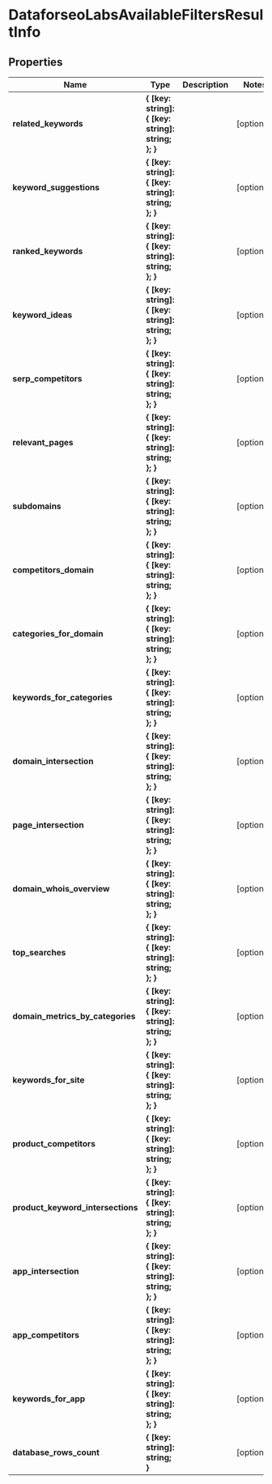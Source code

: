 # DataforseoLabsAvailableFiltersResultInfo

## Properties

| Name | Type | Description | Notes |
|------------ | ------------- | ------------- | -------------|
**related_keywords** | **{ [key: string]: { [key: string]: string; }; }** |  |[optional]|
**keyword_suggestions** | **{ [key: string]: { [key: string]: string; }; }** |  |[optional]|
**ranked_keywords** | **{ [key: string]: { [key: string]: string; }; }** |  |[optional]|
**keyword_ideas** | **{ [key: string]: { [key: string]: string; }; }** |  |[optional]|
**serp_competitors** | **{ [key: string]: { [key: string]: string; }; }** |  |[optional]|
**relevant_pages** | **{ [key: string]: { [key: string]: string; }; }** |  |[optional]|
**subdomains** | **{ [key: string]: { [key: string]: string; }; }** |  |[optional]|
**competitors_domain** | **{ [key: string]: { [key: string]: string; }; }** |  |[optional]|
**categories_for_domain** | **{ [key: string]: { [key: string]: string; }; }** |  |[optional]|
**keywords_for_categories** | **{ [key: string]: { [key: string]: string; }; }** |  |[optional]|
**domain_intersection** | **{ [key: string]: { [key: string]: string; }; }** |  |[optional]|
**page_intersection** | **{ [key: string]: { [key: string]: string; }; }** |  |[optional]|
**domain_whois_overview** | **{ [key: string]: { [key: string]: string; }; }** |  |[optional]|
**top_searches** | **{ [key: string]: { [key: string]: string; }; }** |  |[optional]|
**domain_metrics_by_categories** | **{ [key: string]: { [key: string]: string; }; }** |  |[optional]|
**keywords_for_site** | **{ [key: string]: { [key: string]: string; }; }** |  |[optional]|
**product_competitors** | **{ [key: string]: { [key: string]: string; }; }** |  |[optional]|
**product_keyword_intersections** | **{ [key: string]: { [key: string]: string; }; }** |  |[optional]|
**app_intersection** | **{ [key: string]: { [key: string]: string; }; }** |  |[optional]|
**app_competitors** | **{ [key: string]: { [key: string]: string; }; }** |  |[optional]|
**keywords_for_app** | **{ [key: string]: { [key: string]: string; }; }** |  |[optional]|
**database_rows_count** | **{ [key: string]: string; }** |  |[optional]|